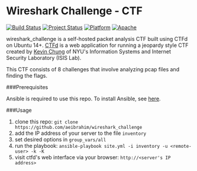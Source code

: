 # Wireshark Challenge - CTF

[![Build Status](https://img.shields.io/travis/aeibrahim/wireshark_challenge/master.svg?style=plastic)](https://travis-ci.org/aeibrahim/wireshark_challenge)
[![Project Status](https://img.shields.io/badge/status-complete-brightgreen.svg?style=plastic)](#)
[![Platform](https://img.shields.io/badge/platform-Ubuntu%2014%2B-lightgrey.svg?style=plastic)](#)
[![Apache](https://img.shields.io/badge/license-Apache-blue.svg?style=plastic)](https://www.gnu.org/licenses/gpl.html)


wireshark_challenge is a self-hosted packet analysis CTF built using CTFd on Ubuntu 14+. [CTFd](https://github.com/isislab/CTFd) is a web application for running a jeopardy style CTF created by [Kevin Chung](https://github.com/ColdHeat) of NYU's Information Systems and Internet Security Laboratory (ISIS Lab). 

This CTF consists of 8 challenges that involve analyzing pcap files and finding the flags. 

###Prerequisites

Ansible is required to use this repo. To install Ansible, see [here](https://docs.ansible.com/ansible/intro_installation.html#installing-the-control-machine).

###Usage
1. clone this repo: `git clone https://github.com/aeibrahim/wireshark_challenge`
2. add the IP address of your server to the file `inventory`
3. set desired options in `group_vars/all`
4. run the playbook: `ansible-playbook site.yml -i inventory -u <remote-user> -k -K`
5. visit ctfd's web interface via your browser: `http://<server's IP address>`
